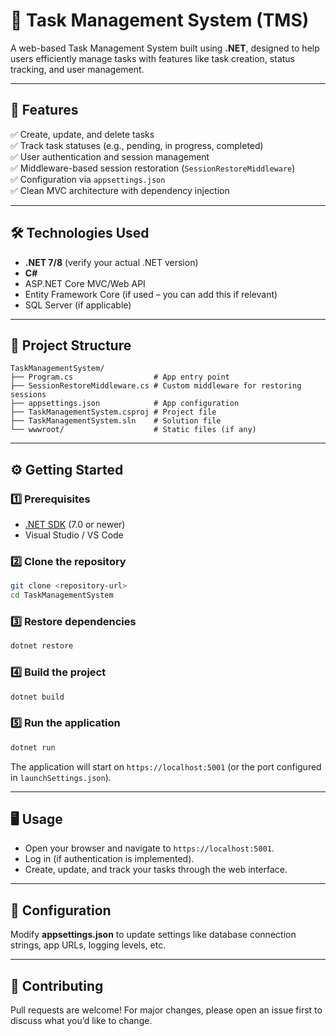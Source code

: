 # 📌 Task Management System (TMS)

A web-based Task Management System built using **.NET**, designed to help users efficiently manage tasks with features like task creation, status tracking, and user management.

---

## 🚀 Features

✅ Create, update, and delete tasks  
✅ Track task statuses (e.g., pending, in progress, completed)  
✅ User authentication and session management  
✅ Middleware-based session restoration (`SessionRestoreMiddleware`)  
✅ Configuration via `appsettings.json`  
✅ Clean MVC architecture with dependency injection

---

## 🛠️ Technologies Used

- **.NET 7/8** (verify your actual .NET version)
- **C#**
- ASP.NET Core MVC/Web API
- Entity Framework Core (if used – you can add this if relevant)
- SQL Server (if applicable)

---

## 📂 Project Structure

```
TaskManagementSystem/
├── Program.cs                  # App entry point
├── SessionRestoreMiddleware.cs # Custom middleware for restoring sessions
├── appsettings.json            # App configuration
├── TaskManagementSystem.csproj # Project file
├── TaskManagementSystem.sln    # Solution file
└── wwwroot/                    # Static files (if any)
```

---

## ⚙️ Getting Started

### 1️⃣ Prerequisites

- [.NET SDK](https://dotnet.microsoft.com/download) (7.0 or newer)
- Visual Studio / VS Code

### 2️⃣ Clone the repository

```bash
git clone <repository-url>
cd TaskManagementSystem
```

### 3️⃣ Restore dependencies

```bash
dotnet restore
```

### 4️⃣ Build the project

```bash
dotnet build
```

### 5️⃣ Run the application

```bash
dotnet run
```

The application will start on `https://localhost:5001` (or the port configured in `launchSettings.json`).

---

## 🖥️ Usage

- Open your browser and navigate to `https://localhost:5001`.
- Log in (if authentication is implemented).
- Create, update, and track your tasks through the web interface.

---

## 📝 Configuration

Modify **appsettings.json** to update settings like database connection strings, app URLs, logging levels, etc.

---

## 🤝 Contributing

Pull requests are welcome! For major changes, please open an issue first to discuss what you’d like to change.